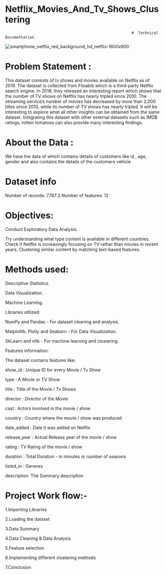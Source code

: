 # Netflix_Movies_And_Tv_Shows_Clustering
                                                             #  Technical Documentation

![smartphone_netflix_red_background_hd_netflix-1600x900](https://user-images.githubusercontent.com/90696788/232040265-173a8e6e-9092-4cf4-ad7a-661ae8c4a66f.jpg)


# Problem Statement :

This dataset consists of tv shows and movies available on Netflix as of 2019. The dataset is collected from Flixable which is a third-party Netflix search engine.
In 2018, they released an interesting report which shows that the number of TV shows on Netflix has nearly tripled since 2010. The streaming service’s number of movies has decreased by more than 2,000 titles since 2010, while its number of TV shows has nearly tripled. It will be interesting to explore what all other insights can be obtained from the same dataset.
Integrating this dataset with other external datasets such as IMDB ratings, rotten tomatoes can also provide many interesting findings.

# About the Data :
We have the data of which contains details of customers like id , age, gender and also contains the details of the customers vehicle

# Dataset info

Number of records: 7787
2.Number of features: 12


# Objectives:

Conduct Exploratory Data Analysis.

Try understanding what type content is available in different countries.
Check if Netflix is increasingly focusing on TV rather than movies in recent years.
Clustering similar content by matching text-based features.

# Methods used:

Descriptive Statistics.

Data Visualization.

Machine Learning.

Libraries utilized:

NumPy and Pandas - For dataset cleaning and analysis.

Matplotlib, Plotly and Seaborn - For Data Visualization.

SkLearn and nltk - For machine learning and clustering.

Features information:

The dataset contains features like:

show_id : Unique ID for every Movie / Tv Show

type : A Movie or TV Show

title : Title of the Movie / Tv Shows

director : Director of the Movie

cast : Actors involved in the movie / show

country : Country where the movie / show was produced

date_added : Date it was added on Netflix

release_year : Actual Release year of the movie / show

rating : TV Rating of the movie / show

duration : Total Duration - in minutes or number of seasons

listed_in : Generes

description: The Summary description

# Project Work flow:-

1.Importing Libraries

2.Loading the dataset

3.Data Summary

4.Data Cleaning & Data Analysis

5.Feature selection

6.Implementing different clustering methods

7.Conclusion

